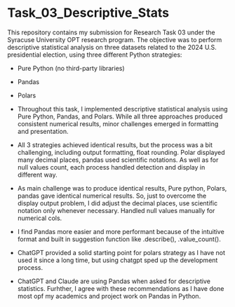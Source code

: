 # Task_03_Descriptive_Stats

This repository contains my submission for Research Task 03 under the Syracuse University OPT research program. The objective was to perform descriptive statistical analysis on three datasets related to the 2024 U.S. presidential election, using three different Python strategies:

- Pure Python (no third-party libraries)
- Pandas
- Polars

- Throughout this task, I implemented descriptive statistical analysis using Pure Python, Pandas, and Polars. While all three approaches produced consistent numerical results, minor challenges emerged in formatting and presentation.
- All 3 strategies achieved identical results, but the process was a bit challenging, including output formatting, float rounding. Polar displayed many decimal places, pandas used scientific notations. As well as for null values count, each process handled detection and display in different way.
- As main challenge was to produce identical results, Pure python, Polars, pandas gave identical numerical results. So, just to overcome the display output problem, I did adjust the decimal places, use scientific notation only whenever necessary. Handled null values manually for numerical cols. 
- I find Pandas more easier and more performant because of the intuitive format and built in suggestion function like .describe(), .value_count().
- ChatGPT provided a solid starting point for polars strategy as I have not used it since a long time, but using chatgpt sped up the development process.
- ChatGPT and Claude are using Pandas when asked for descriptive statistics. Furhther, I agree with these recommendations as I have done most opf my academics and project work on Pandas in Python.

